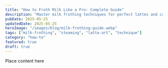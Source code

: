 ```yaml
---
title: "How to Froth Milk Like a Pro: Complete Guide"
description: "Master milk frothing techniques for perfect lattes and cappuccinos. Learn steaming, pouring, and troubleshooting tips for creamy microfoam."
pubDate: 2025-05-25
updatedDate: 2025-05-25
heroImage: "/images/blog/milk-frothing-guide.webp"
tags: ["milk-frothing", "steaming", "latte-art", "technique"]
category: "how-to"
featured: true
draft: true
---
```


Place content here